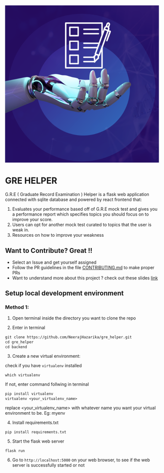 ![PROJECT COVER](./PROJECT_COVER.png)

# GRE HELPER

G.R.E ( Graduate Record Examination ) Helper is a flask web application connected with sqlite database and powered by react frontend that:
1) Evaluates your performance based off of G.R.E mock test and gives you a performance report which specifies topics you should focus on to improve your score. 
2) Users can opt for another mock test curated to topics that the user is weak in.
3) Resources on how to improve your weakness

## Want to Contribute? Great !!

- Select an Issue and get yourself assigned
- Follow the PR guidelines in the file [CONTRIBUTING.md](./CONTRIBUTING.md) to make proper PRs
- Want to understand more about this project ? check out these slides [link](https://www.canva.com/design/DAFjhSgmIlM/Ya46ijOR0QfBka927DwEVg/edit?utm_content=DAFjhSgmIlM&utm_campaign=designshare&utm_medium=link2&utm_source=sharebutton)

## Setup local development environment 

### Method 1:

1. Open terminal inside the directory you want to clone the repo

2. Enter in terminal
``` 
git clone https://github.com/NeerajHazarika/gre_helper.git
cd gre_helper
cd backend 
```

3. Create a new virtual environment:
   
check if you have `virtualenv` installed
```
which virtualenv
```
If not, enter command follwing in terminal
```
pip install virtualenv
virtualenv <your_virtualenv_name>
```
replace <your_virtualenv_name> with whatever name you want your virtual environment to be. Eg: myenv

4. Install requirements.txt
```
pip install requirements.txt
```

5. Start the flask web server
```
flask run
```

6. Go to `http://localhost:5000` on your web browser, to see if the web server is successfully started or not